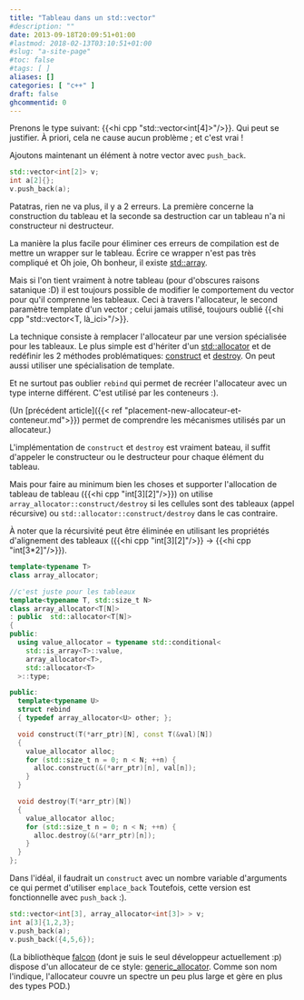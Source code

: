 ```yaml
---
title: "Tableau dans un std::vector"
#description: ""
date: 2013-09-18T20:09:51+01:00
#lastmod: 2018-02-13T03:10:51+01:00
#slug: "a-site-page"
#toc: false
#tags: [ ]
aliases: []
categories: [ "c++" ]
draft: false
ghcommentid: 0
---
```


Prenons le type suivant: {{<hi cpp "std::vector<int[4]>"/>}}. Qui peut se justifier. À priori, cela ne cause aucun problème ; et c'est vrai !

Ajoutons maintenant un élément à notre vector avec `push_back`.

```cpp
std::vector<int[2]> v;
int a[2]{};
v.push_back(a);
```

Patatras, rien ne va plus, il y a 2 erreurs. La première concerne la construction du tableau et la seconde sa destruction car un tableau n'a ni constructeur ni destructeur.

La manière la plus facile pour éliminer ces erreurs de compilation est de mettre un wrapper sur le tableau. Écrire ce wrapper n'est pas très compliqué et Oh joie, Oh bonheur, il existe [std::array](http://en.cppreference.com/w/cpp/container/array).

Mais si l'on tient vraiment à notre tableau (pour d'obscures raisons satanique :D) il est toujours possible de modifier le comportement du vector pour qu'il comprenne les tableaux. Ceci à travers l'allocateur, le second paramètre template d'un vector ; celui jamais utilisé, toujours oublié {{<hi cpp "std::vector<T, là_ici>"/>}}.

La technique consiste à remplacer l'allocateur par une version spécialisée pour les tableaux. Le plus simple est d'hériter d'un [std::allocator](http://en.cppreference.com/w/cpp/memory/allocator) et de redéfinir les 2 méthodes problématiques: [construct](http://en.cppreference.com/w/cpp/memory/allocator/construct) et [destroy](http://en.cppreference.com/w/cpp/memory/allocator/destroy). On peut aussi utiliser une spécialisation de template.

Et ne surtout pas oublier `rebind` qui permet de recréer l'allocateur avec un type interne différent. C'est utilisé par les conteneurs :).

(Un [précédent article]({{< ref "placement-new-allocateur-et-conteneur.md">}}) permet de comprendre les mécanismes utilisés par un allocateur.)

L'implémentation de `construct` et `destroy` est vraiment bateau, il suffit d'appeler le constructeur ou le destructeur pour chaque élément du tableau.

Mais pour faire au minimum bien les choses et supporter l'allocation de tableau de tableau ({{<hi cpp "int[3][2]"/>}}) on utilise `array_allocator::construct/destroy` si les cellules sont des tableaux (appel récursive) ou `std::allocator::construct/destroy` dans le cas contraire.

À noter que la récursivité peut être éliminée en utilisant les propriétés d'alignement des tableaux ({{<hi cpp "int[3][2]"/>}} -> {{<hi cpp "int[3*2]"/>}}).

```cpp
template<typename T>
class array_allocator;

//c'est juste pour les tableaux
template<typename T, std::size_t N>
class array_allocator<T[N]>
: public  std::allocator<T[N]>
{
public:
  using value_allocator = typename std::conditional<
    std::is_array<T>::value,
    array_allocator<T>,
    std::allocator<T>
  >::type;

public:
  template<typename U>
  struct rebind
  { typedef array_allocator<U> other; };

  void construct(T(*arr_ptr)[N], const T(&val)[N])
  {
    value_allocator alloc;
    for (std::size_t n = 0; n < N; ++n) {
      alloc.construct(&(*arr_ptr)[n], val[n]);
    }
  }

  void destroy(T(*arr_ptr)[N])
  {
    value_allocator alloc;
    for (std::size_t n = 0; n < N; ++n) {
      alloc.destroy(&(*arr_ptr)[n]);
    }
  }
};
```

Dans l'idéal, il faudrait un `construct` avec un nombre variable d'arguments ce qui permet d'utiliser `emplace_back`
Toutefois, cette version est fonctionnelle avec `push_back` :).

```cpp
std::vector<int[3], array_allocator<int[3]> > v;
int a[3]{1,2,3};
v.push_back(a);
v.push_back({4,5,6});
```

(La bibliothèque [falcon](https://github.com/jonathanpoelen/falcon) (dont je suis le seul développeur actuellement :p) dispose d'un allocateur de ce style: [generic_allocator](https://github.com/jonathanpoelen/falcon/blob/master/falcon/memory/generic_allocator.hpp). Comme son nom l'indique, l'allocateur couvre un spectre un peu plus large et gère en plus des types POD.)
